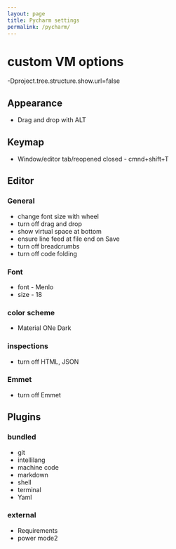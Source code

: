 ```yaml
---
layout: page
title: Pycharm settings
permalink: /pycharm/
---
```

# custom VM options
-Dproject.tree.structure.show.url=false

## Appearance
* Drag and drop with ALT

## Keymap
* Window/editor tab/reopened closed - cmnd+shift+T

## Editor
### General
* change font size with wheel
* turn off drag and drop
* show virtual space at bottom
* ensure line feed at file end on Save
* turn off breadcrumbs
* turn off code folding

### Font
* font - Menlo
* size - 18

### color scheme
* Material ONe Dark

### inspections
* turn off HTML, JSON

### Emmet
* turn off Emmet

## Plugins
### bundled
* git
* intellilang
* machine code
* markdown
* shell
* terminal
* Yaml

### external
* Requirements
* power mode2
